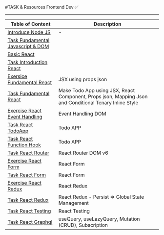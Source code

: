 #TASK & Resources Frontend Dev ✅
<hr>

| Table of Content | Description |
| --- | --- |
| [Introduce Node JS](https://github.com/adityahimaone/Task-Frontend-Alterra/tree/introduce-nodejs) | - |
| [Task Fundamental Javascript & DOM](https://github.com/adityahimaone/Task-Frontend-Alterra/tree/task-fundamental) | |
| [Basic React](https://github.com/adityahimaone/Task-Frontend-Alterra/tree/react-basic1) | |
| [Task Introduction React](https://github.com/adityahimaone/Task-Frontend-Alterra/tree/task-introduction-react) | |
| [Exersice Fundamental React](https://github.com/adityahimaone/Task-Frontend-Alterra/tree/exercise-react-fundamental) | JSX using props json |
| [Task Fundamental React](https://github.com/adityahimaone/Task-Frontend-Alterra/tree/task-fundamental-react) | Make Todo App using JSX, React Component, Props json, Mapping Json  and Conditional Tenary Inline Style |
| [Exercise React Event Handling](https://github.com/adityahimaone/Task-Frontend-Alterra/tree/exercise-react-eventhandling) | Event Handling DOM |
| [Task React TodoApp](https://github.com/adityahimaone/Task-Frontend-Alterra/tree/task-react-todoapp) | Todo APP |
| [Task React Function Hook](https://github.com/adityahimaone/Task-Frontend-Alterra/tree/task-react-function-hook) | Todo APP |
| [Task React Router](https://github.com/adityahimaone/Task-Frontend-Alterra/tree/task-react-router) | React Router DOM v6  |
| [Exercise React Form](https://github.com/adityahimaone/Task-Frontend-Alterra/tree/react-form) | React Form  |
| [Task React Form](https://github.com/adityahimaone/Task-Frontend-Alterra/tree/task-react-form) | React Form  |
| [Exercise React Redux](https://github.com/adityahimaone/Task-Frontend-Alterra/tree/react-redux) | React Redux  |
| [Task React Redux](https://github.com/adityahimaone/Task-Frontend-Alterra/tree/task-react-redux) | React Redux - Persist => Global State Management  
| [Task React Testing](https://github.com/adityahimaone/Task-Frontend-Alterra/tree/task-react-testing) | React Testing  |
| [Task React Graphql](https://github.com/adityahimaone/Task-Frontend-Alterra/tree/task-react-graphql) | useQuery, useLazyQuery, Mutation (CRUD), Subscription |


